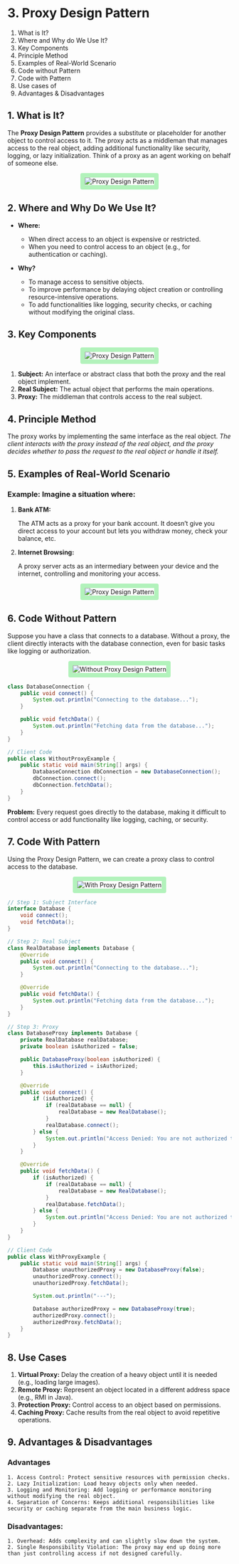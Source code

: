 # 3. Proxy Design Pattern

1. What is It?
2. Where and Why do We Use It?
3. Key Components
4. Principle Method
5. Examples of Real-World Scenario
6. Code without Pattern
7. Code with Pattern
8. Use cases of
9. Advantages & Disadvantages

## 1. What is It?

The **Proxy Design Pattern** provides a substitute or placeholder for another object to control access to it. The proxy acts as a middleman that manages access to the real object, adding additional functionality like security, logging, or lazy initialization. Think of a proxy as an agent working on behalf of someone else.

<p align="center">
  <img src="./images/PROBLEM-SOLUTION.png" alt="Proxy Design Pattern" style="border: 10px solid #b2f2bb; border-radius: 4px;">
</p>

## 2. Where and Why Do We Use It?

- **Where:**

  - When direct access to an object is expensive or restricted.
  - When you need to control access to an object (e.g., for authentication or caching).

- **Why?**

  - To manage access to sensitive objects.
  - To improve performance by delaying object creation or controlling resource-intensive operations.
  - To add functionalities like logging, security checks, or caching without modifying the original class.

## 3. Key Components

<p align="center">
  <img src="./images/pattern.png" alt="Proxy Design Pattern" style="border: 10px solid #b2f2bb; border-radius: 4px;">
</p>

1. **Subject:** An interface or abstract class that both the proxy and the real object implement.
2. **Real Subject:** The actual object that performs the main operations.
3. **Proxy:** The middleman that controls access to the real subject.

## 4. Principle Method

The proxy works by implementing the same interface as the real object. _The client interacts with the proxy instead of the real object, and the proxy decides whether to pass the request to the real object or handle it itself._

## 5. Examples of Real-World Scenario

### Example: Imagine a situation where:

1. **Bank ATM:**

   The ATM acts as a proxy for your bank account. It doesn’t give you direct access to your account but lets you withdraw money, check your balance, etc.

2. **Internet Browsing:**

   A proxy server acts as an intermediary between your device and the internet, controlling and monitoring your access.

<p align="center">
  <img src="./images/bankatm.png" alt="Proxy Design Pattern" style="border: 10px solid #b2f2bb; border-radius: 4px;">
</p>

## 6. Code Without Pattern

Suppose you have a class that connects to a database. Without a proxy, the client directly interacts with the database connection, even for basic tasks like logging or authorization.

<p align="center">
  <img src="./images/problem.png" alt="Without Proxy Design Pattern" style="border: 10px solid #b2f2bb; border-radius: 4px;">
</p>

```java
class DatabaseConnection {
    public void connect() {
        System.out.println("Connecting to the database...");
    }

    public void fetchData() {
        System.out.println("Fetching data from the database...");
    }
}

// Client Code
public class WithoutProxyExample {
    public static void main(String[] args) {
        DatabaseConnection dbConnection = new DatabaseConnection();
        dbConnection.connect();
        dbConnection.fetchData();
    }
}
```

**Problem:** Every request goes directly to the database, making it difficult to control access or add functionality like logging, caching, or security.

## 7. Code With Pattern

Using the Proxy Design Pattern, we can create a proxy class to control access to the database.

<p align="center">
  <img src="./images/classdiagram.png" alt="With Proxy Design Pattern" style="border: 10px solid #b2f2bb; border-radius: 4px;">
</p>

```java
// Step 1: Subject Interface
interface Database {
    void connect();
    void fetchData();
}

// Step 2: Real Subject
class RealDatabase implements Database {
    @Override
    public void connect() {
        System.out.println("Connecting to the database...");
    }

    @Override
    public void fetchData() {
        System.out.println("Fetching data from the database...");
    }
}

// Step 3: Proxy
class DatabaseProxy implements Database {
    private RealDatabase realDatabase;
    private boolean isAuthorized = false;

    public DatabaseProxy(boolean isAuthorized) {
        this.isAuthorized = isAuthorized;
    }

    @Override
    public void connect() {
        if (isAuthorized) {
            if (realDatabase == null) {
                realDatabase = new RealDatabase();
            }
            realDatabase.connect();
        } else {
            System.out.println("Access Denied: You are not authorized to connect to the database.");
        }
    }

    @Override
    public void fetchData() {
        if (isAuthorized) {
            if (realDatabase == null) {
                realDatabase = new RealDatabase();
            }
            realDatabase.fetchData();
        } else {
            System.out.println("Access Denied: You are not authorized to fetch data.");
        }
    }
}

// Client Code
public class WithProxyExample {
    public static void main(String[] args) {
        Database unauthorizedProxy = new DatabaseProxy(false);
        unauthorizedProxy.connect();
        unauthorizedProxy.fetchData();

        System.out.println("---");

        Database authorizedProxy = new DatabaseProxy(true);
        authorizedProxy.connect();
        authorizedProxy.fetchData();
    }
}
```

## 8. Use Cases

1. **Virtual Proxy:** Delay the creation of a heavy object until it is needed (e.g., loading large images).
2. **Remote Proxy:** Represent an object located in a different address space (e.g., RMI in Java).
3. **Protection Proxy:** Control access to an object based on permissions.
4. **Caching Proxy:** Cache results from the real object to avoid repetitive operations.

## 9. Advantages & Disadvantages

### Advantages

    1. Access Control: Protect sensitive resources with permission checks.
    2. Lazy Initialization: Load heavy objects only when needed.
    3. Logging and Monitoring: Add logging or performance monitoring without modifying the real object.
    4. Separation of Concerns: Keeps additional responsibilities like security or caching separate from the main business logic.

### Disadvantages:

    1. Overhead: Adds complexity and can slightly slow down the system.
    2. Single Responsibility Violation: The proxy may end up doing more than just controlling access if not designed carefully.
